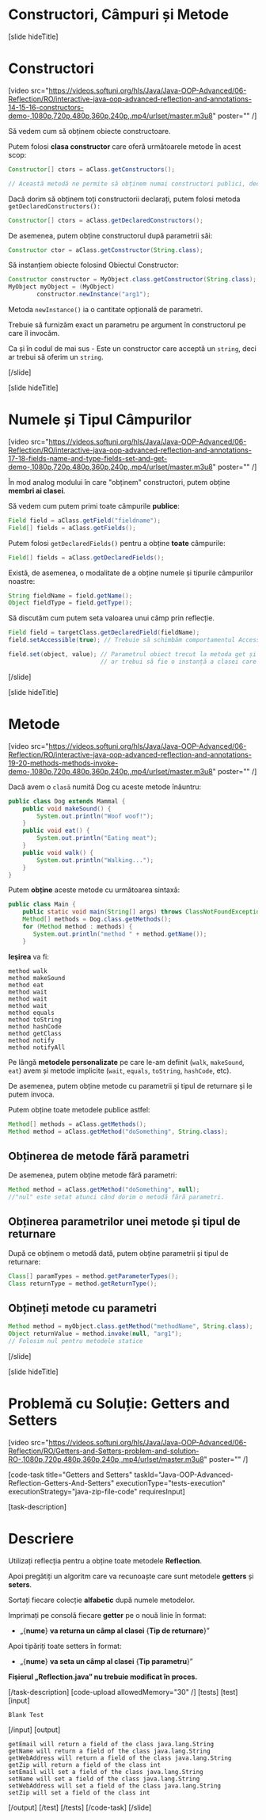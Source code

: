 # Constructori, Câmpuri și Metode

[slide hideTitle]

# Constructori

[video src="https://videos.softuni.org/hls/Java/Java-OOP-Advanced/06-Reflection/RO/interactive-java-oop-advanced-reflection-and-annotations-14-15-16-constructors-demo-,1080p,720p,480p,360p,240p,.mp4/urlset/master.m3u8" poster="" /]

Să vedem cum să obținem obiecte constructoare.

Putem folosi **clasa constructor** care oferă următoarele metode în acest scop:

```java
Constructor[] ctors = aClass.getConstructors();

// Această metodă ne permite să obținem numai constructori publici, declarați în clasa noastră și superclasa sa.
```
Dacă dorim să obținem toți constructorii declarați, putem folosi metoda `getDeclaredConstructors():`

``` java
Constructor[] ctors = aClass.getDeclaredConstructors();
```

De asemenea, putem obține constructorul după parametrii săi:

```java
Constructor ctor = aClass.getConstructor(String.class);
```

Să instanțiem obiecte folosind Obiectul Constructor:

``` java
Constructor constructor = MyObject.class.getConstructor(String.class);
MyObject myObject = (MyObject)
        constructor.newInstance("arg1");
```

Metoda `newInstance()` ia o cantitate opțională de parametri.

Trebuie să furnizăm exact un parametru pe argument în constructorul pe care îl invocăm.

Ca și în codul de mai sus - Este un constructor care acceptă un `string`, deci ar trebui să oferim un `string`.

[/slide]

[slide hideTitle]

# Numele și Tipul Câmpurilor

[video src="https://videos.softuni.org/hls/Java/Java-OOP-Advanced/06-Reflection/RO/interactive-java-oop-advanced-reflection-and-annotations-17-18-fields-name-and-type-fields-set-and-get-demo-,1080p,720p,480p,360p,240p,.mp4/urlset/master.m3u8" poster="" /]

În mod analog modului în care "obținem" constructori, putem obține **membri ai clasei**.

Să vedem cum putem primi toate câmpurile **publice**:

``` java
Field field = aClass.getField("fieldname");
Field[] fields = aClass.getFields();
```

Putem folosi `getDeclaredFields()` pentru a obține **toate** câmpurile:

``` java
Field[] fields = aClass.getDeclaredFields();
```

Există, de asemenea, o modalitate de a obține numele și tipurile câmpurilor noastre:

``` java
String fieldName = field.getName();
Object fieldType = field.getType();
```

Să discutăm cum putem seta valoarea unui câmp prin reflecție.

``` java
Field field = targetClass.getDeclaredField(fieldName);
field.setAccessible(true); // Trebuie să schimbăm comportamentul AccessibleObject.

field.set(object, value); // Parametrul obiect trecut la metoda get și set
                          // ar trebui să fie o instanță a clasei care deține câmpul.
```

[/slide]

[slide hideTitle]

# Metode

[video src="https://videos.softuni.org/hls/Java/Java-OOP-Advanced/06-Reflection/RO/interactive-java-oop-advanced-reflection-and-annotations-19-20-methods-methods-invoke-demo-,1080p,720p,480p,360p,240p,.mp4/urlset/master.m3u8" poster="" /]

Dacă avem o `clasă` numită Dog cu aceste metode înăuntru:

```java
public class Dog extends Mammal {
    public void makeSound() {
        System.out.println("Woof woof!");
    }
    public void eat() {
        System.out.println("Eating meat");
    }
    public void walk() {
        System.out.println("Walking...");
    }
}

```

Putem **obține** aceste metode cu următoarea sintaxă:

```java
public class Main {
    public static void main(String[] args) throws ClassNotFoundException {
    Method[] methods = Dog.class.getMethods();
    for (Method method : methods) {
       System.out.println("method " + method.getName());
    }
```

**Ieșirea** va fi:

```
method walk
method makeSound
method eat
method wait
method wait
method wait
method equals
method toString
method hashCode
method getClass
method notify
method notifyAll
```

Pe lângă **metodele personalizate** pe care le-am definit (`walk`, `makeSound`, `eat`) avem și metode implicite (`wait`, `equals`, `toString`, `hashCode`, etc).

De asemenea, putem obține metode cu parametrii și tipul de returnare și le putem invoca.

Putem obține toate metodele publice astfel:

```java
Method[] methods = aClass.getMethods();
Method method = aClass.getMethod("doSomething", String.class);
```

## Obținerea de metode fără parametri

De asemenea, putem obține metode fără parametri:

```java 
Method method = aClass.getMethod("doSomething", null); 
//"nul" este setat atunci când dorim o metodă fără parametri.
```

## Obținerea parametrilor unei metode și tipul de returnare

După ce obținem o metodă dată, putem obține parametrii și tipul de returnare:

```java
Class[] paramTypes = method.getParameterTypes();
Class returnType = method.getReturnType();
```

## Obțineți metode cu parametri

```java
Method method = myObject.class.getMethod("methodName", String.class);
Object returnValue = method.invoke(null, "arg1"); 
// Folosim nul pentru metodele statice
```

[/slide]

[slide hideTitle]
# Problemă cu Soluție: Getters and Setters

[video src="https://videos.softuni.org/hls/Java/Java-OOP-Advanced/06-Reflection/RO/Getters-and-Setters-problem-and-solution-RO-,1080p,720p,480p,360p,240p,.mp4/urlset/master.m3u8" poster="" /]

[code-task title="Getters and Setters" taskId="Java-OOP-Advanced-Reflection-Getters-And-Setters" executionType="tests-execution" executionStrategy="java-zip-file-code" requiresInput]

[task-description]
# Descriere


Utilizați reflecția pentru a obține toate metodele **Reflection**.

Apoi pregătiți un algoritm care va recunoaște care sunt metodele **getters** și **seters**.

Sortați fiecare colecție **alfabetic** după numele metodelor.

Imprimați pe consolă fiecare **getter** pe o nouă linie în format:
- „\{**nume**\} **va returna un câmp al clasei** \{**Tip de returnare**\}”

Apoi tipăriți toate setters în format:
- „\{**nume**\} **va seta un câmp al clasei** \{**Tip parametru**\}”


**Fișierul „Reflection.java” nu trebuie modificat în proces.**

[/task-description]
[code-upload allowedMemory="30" /]
[tests]
[test]
[input]
```
Blank Test
```
[/input]
[output]
```
getEmail will return a field of the class java.lang.String
getName will return a field of the class java.lang.String
getWebAddress will return a field of the class java.lang.String
getZip will return a field of the class int
setEmail will set a field of the class java.lang.String
setName will set a field of the class java.lang.String
setWebAddress will set a field of the class java.lang.String
setZip will set a field of the class int
```
[/output]
[/test]
[/tests]
[/code-task]
[/slide]


